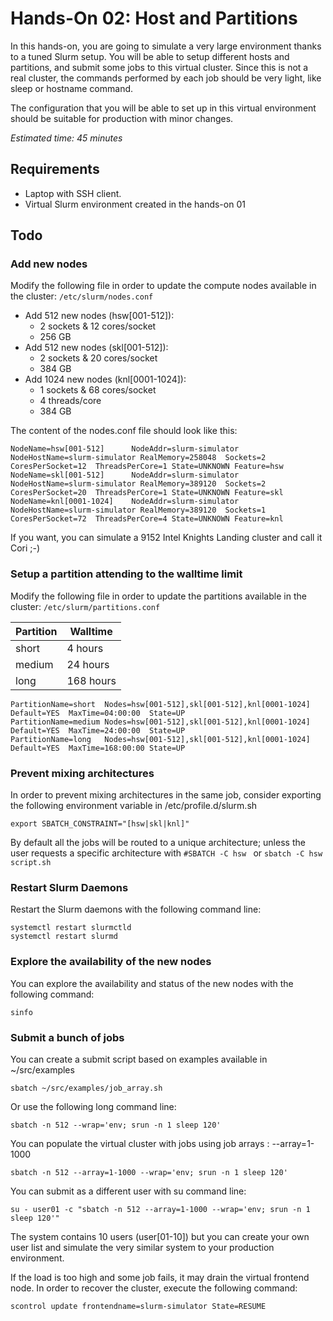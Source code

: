 # Hands-On 02: Host and Partitions
<!--
Copyright (C) 2017 Jordi Blasco
Permission is granted to copy, distribute and/or modify this document
under the terms of the GNU Free Documentation License, Version 1.3
or any later version published by the Free Software Foundation;
with no Invariant Sections, no Front-Cover Texts, and no Back-Cover Texts.
A copy of the license is included in the section entitled "GNU
Free Documentation License".
-->
In this hands-on, you are going to simulate a very large environment thanks to a tuned Slurm setup. You will be able to setup different hosts and partitions, and submit some jobs to this virtual cluster. Since this is not a real cluster, the commands performed by each job should be very light, like sleep or hostname command.

The configuration that you will be able to set up in this virtual environment should be suitable for production with minor changes.

*Estimated time: 45 minutes*

## Requirements
* Laptop with SSH client.
* Virtual Slurm environment created in the hands-on 01

## Todo

### Add new nodes
Modify the following file in order to update the compute nodes available in the cluster: ```/etc/slurm/nodes.conf```
* Add 512 new nodes (hsw[001-512]):
  * 2 sockets & 12 cores/socket
  * 256 GB
* Add 512 new nodes (skl[001-512]):
  * 2 sockets & 20 cores/socket
  * 384 GB
* Add 1024 new nodes (knl[0001-1024]):
  * 1 sockets & 68 cores/socket
  * 4 threads/core
  * 384 GB

The content of the nodes.conf file should look like this:

```
NodeName=hsw[001-512]      NodeAddr=slurm-simulator NodeHostName=slurm-simulator RealMemory=258048  Sockets=2 CoresPerSocket=12  ThreadsPerCore=1 State=UNKNOWN Feature=hsw
NodeName=skl[001-512]      NodeAddr=slurm-simulator NodeHostName=slurm-simulator RealMemory=389120  Sockets=2 CoresPerSocket=20  ThreadsPerCore=1 State=UNKNOWN Feature=skl
NodeName=knl[0001-1024]    NodeAddr=slurm-simulator NodeHostName=slurm-simulator RealMemory=389120  Sockets=1 CoresPerSocket=72  ThreadsPerCore=4 State=UNKNOWN Feature=knl
```

If you want, you can simulate a 9152 Intel Knights Landing cluster and call it Cori ;-)

### Setup a partition attending to the walltime limit
Modify the following file in order to update the partitions available in the cluster: ```/etc/slurm/partitions.conf```

| Partition  |  Walltime  |
| ---------- | ---------- |
| short      | 4 hours    | 
| medium     | 24 hours   | 
| long       | 168 hours  |

```
PartitionName=short  Nodes=hsw[001-512],skl[001-512],knl[0001-1024]  Default=YES  MaxTime=04:00:00  State=UP
PartitionName=medium Nodes=hsw[001-512],skl[001-512],knl[0001-1024]  Default=YES  MaxTime=24:00:00  State=UP
PartitionName=long   Nodes=hsw[001-512],skl[001-512],knl[0001-1024]  Default=YES  MaxTime=168:00:00 State=UP
```

### Prevent mixing architectures

In order to prevent mixing architectures in the same job, consider exporting the following environment variable in /etc/profile.d/slurm.sh

```
export SBATCH_CONSTRAINT="[hsw|skl|knl]"
```

By default all the jobs will be routed to a unique architecture; unless the user requests a specific architecture with ```#SBATCH -C hsw ``` or ```sbatch -C hsw script.sh```

### Restart Slurm Daemons 
Restart the Slurm daemons with the following command line:

```
systemctl restart slurmctld
systemctl restart slurmd
```

### Explore the availability of the new nodes
You can explore the availability and status of the new nodes with the following command:

```
sinfo
```

### Submit a bunch of jobs

You can create a submit script based on examples available in ~/src/examples

```
sbatch ~/src/examples/job_array.sh
```

Or use the following long command line:

```
sbatch -n 512 --wrap='env; srun -n 1 sleep 120'
```

You can populate the virtual cluster with jobs using job arrays : --array=1-1000

```
sbatch -n 512 --array=1-1000 --wrap='env; srun -n 1 sleep 120'
```

You can submit as a different user with su command line:

```
su - user01 -c "sbatch -n 512 --array=1-1000 --wrap='env; srun -n 1 sleep 120'"
```

The system contains 10 users (user[01-10]) but you can create your own user list and simulate the very similar system to your production environment.

If the load is too high and some job fails, it may drain the virtual frontend node. In order to recover the cluster, execute the following command:

```
scontrol update frontendname=slurm-simulator State=RESUME
```

